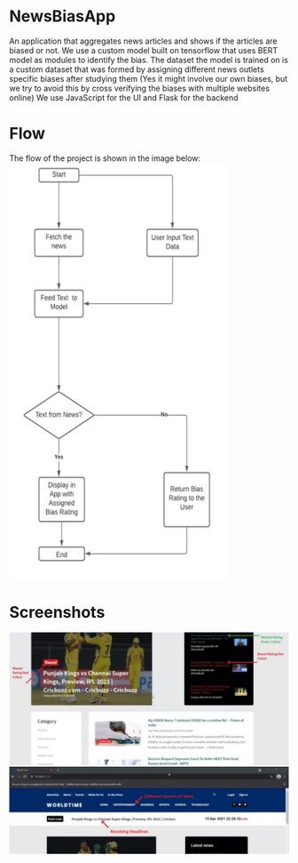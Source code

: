 # NewsBiasApp

An application that aggregates news articles and shows if the articles are biased or not.
We use a custom model built on tensorflow that uses BERT model as modules to identify the bias.
The dataset the model is trained on is a custom dataset that was formed by assigning different news outlets specific biases after studying them (Yes it might involve our own biases, but we try to avoid this by cross verifying the biases with multiple websites online)
We use JavaScript for the UI and Flask for the backend

# Flow

The flow of the project is shown in the image below:
![alt text](https://github.com/EbsHirani/NewsBiasApp/blob/main/NewsBiasApp/images/flow.jpg)

# Screenshots
![alt text](https://github.com/EbsHirani/NewsBiasApp/blob/main/NewsBiasApp/images/Screenshot%201.jpg)
![alt text](https://github.com/EbsHirani/NewsBiasApp/blob/main/NewsBiasApp/images/Screenshot%202.jpg)

